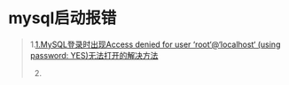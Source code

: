 # mysql启动报错



>1.[1.MySQL登录时出现Access denied for user ‘root‘@‘localhost‘ (using password: YES)无法打开的解决方法](https://blog.csdn.net/csh1807266489/article/details/94477928)
>
>
>
>2.





